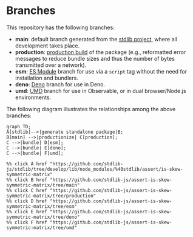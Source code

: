 <!--

@license Apache-2.0

Copyright (c) 2022 The Stdlib Authors.

Licensed under the Apache License, Version 2.0 (the "License");
you may not use this file except in compliance with the License.
You may obtain a copy of the License at

    http://www.apache.org/licenses/LICENSE-2.0

Unless required by applicable law or agreed to in writing, software
distributed under the License is distributed on an "AS IS" BASIS,
WITHOUT WARRANTIES OR CONDITIONS OF ANY KIND, either express or implied.
See the License for the specific language governing permissions and
limitations under the License.

-->

# Branches

This repository has the following branches:

-   **main**: default branch generated from the [stdlib project][stdlib-url], where all development takes place.
-   **production**: [production build][production-url] of the package (e.g., reformatted error messages to reduce bundle sizes and thus the number of bytes transmitted over a network).
-   **esm**: [ES Module][esm-url] branch for use via a `script` tag without the need for installation and bundlers.
-   **deno**: [Deno][deno-url] branch for use in Deno.
-   **umd**: [UMD][umd-url] branch for use in Observable, or in dual browser/Node.js environments.

The following diagram illustrates the relationships among the above branches:

```mermaid
graph TD;
A[stdlib]-->|generate standalone package|B;
B[main] -->|productionize| C[production];
C -->|bundle| D[esm];
C -->|bundle| E[deno];
C -->|bundle| F[umd];

%% click A href "https://github.com/stdlib-js/stdlib/tree/develop/lib/node_modules/%40stdlib/assert/is-skew-symmetric-matrix"
%% click B href "https://github.com/stdlib-js/assert-is-skew-symmetric-matrix/tree/main"
%% click C href "https://github.com/stdlib-js/assert-is-skew-symmetric-matrix/tree/production"
%% click D href "https://github.com/stdlib-js/assert-is-skew-symmetric-matrix/tree/esm"
%% click E href "https://github.com/stdlib-js/assert-is-skew-symmetric-matrix/tree/deno"
%% click F href "https://github.com/stdlib-js/assert-is-skew-symmetric-matrix/tree/umd"
```

[stdlib-url]: https://github.com/stdlib-js/stdlib/tree/develop/lib/node_modules/%40stdlib/assert/is-skew-symmetric-matrix
[production-url]: https://github.com/stdlib-js/assert-is-skew-symmetric-matrix/tree/production
[deno-url]: https://github.com/stdlib-js/assert-is-skew-symmetric-matrix/tree/deno
[umd-url]: https://github.com/stdlib-js/assert-is-skew-symmetric-matrix/tree/umd
[esm-url]: https://github.com/stdlib-js/assert-is-skew-symmetric-matrix/tree/esm